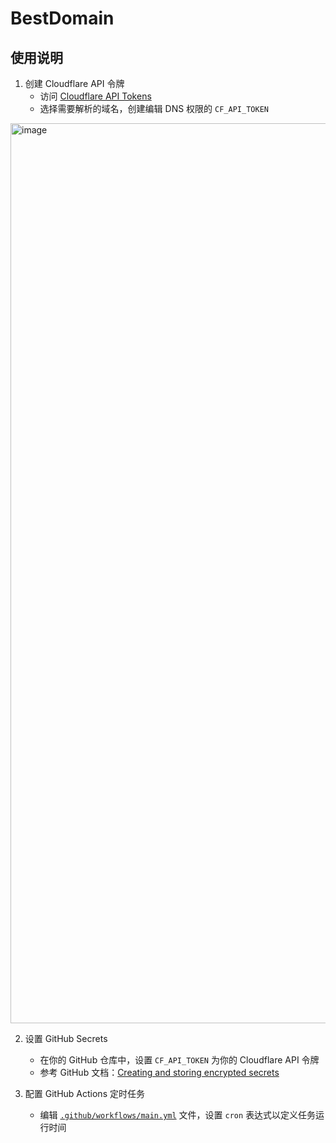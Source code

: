 # BestDomain

## 使用说明

1. 创建 Cloudflare API 令牌
   - 访问 [Cloudflare API Tokens](https://dash.cloudflare.com/profile/api-tokens)
   - 选择需要解析的域名，创建编辑 DNS 权限的 `CF_API_TOKEN`

<img width="1440" alt="image" src="https://github.com/user-attachments/assets/c90cc28b-83f6-4688-a54b-da67384453e0">

2. 设置 GitHub Secrets
   - 在你的 GitHub 仓库中，设置 `CF_API_TOKEN` 为你的 Cloudflare API 令牌
   - 参考 GitHub 文档：[Creating and storing encrypted secrets](https://docs.github.com/en/actions/security-guides/encrypted-secrets)

3. 配置 GitHub Actions 定时任务
   - 编辑 [`.github/workflows/main.yml`](.github/workflows/main.yml) 文件，设置 `cron` 表达式以定义任务运行时间
